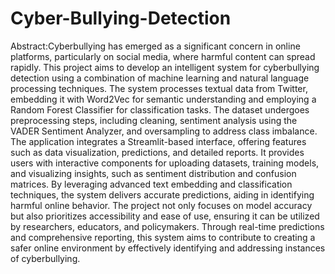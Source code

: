 # Cyber-Bullying-Detection
Abstract:Cyberbullying has emerged as a significant concern in online platforms, particularly on social media, where 
harmful content can spread rapidly. This project aims to develop an intelligent system for cyberbullying 
detection using a combination of machine learning and natural language processing techniques. The system 
processes textual data from Twitter, embedding it with Word2Vec for semantic understanding and 
employing a Random Forest Classifier for classification tasks. The dataset undergoes preprocessing steps, 
including cleaning, sentiment analysis using the VADER Sentiment Analyzer, and oversampling to address 
class imbalance. The application integrates a Streamlit-based interface, offering features such as data 
visualization, predictions, and detailed reports. It provides users with interactive components for uploading 
datasets, training models, and visualizing insights, such as sentiment distribution and confusion matrices. 
By leveraging advanced text embedding and classification techniques, the system delivers accurate 
predictions, aiding in identifying harmful online behavior. The project not only focuses on model accuracy 
but also prioritizes accessibility and ease of use, ensuring it can be utilized by researchers, educators, and 
policymakers. Through real-time predictions and comprehensive reporting, this system aims to 
contribute to creating a safer online environment by effectively identifying and addressing instances of 
cyberbullying.
